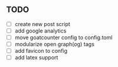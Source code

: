 ## TODO

- [ ] create new post script
- [ ] add google analytics
- [ ] move goatcounter config to config.toml
- [ ] modularize open graph(og) tags
- [ ] add favicon to config
- [ ] add latex support